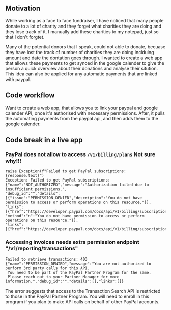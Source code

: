## Motivation
While working as a face to face fundraiser, I have noticed that many people donate to a lot of charity and they forget what charities they are doing and they lose track of it. 
I manually add these charities to my notepad, just so that I don't forgtet. 

Many of the potential donors that I speak, could not able to donate, becuase they have lost the track of number of charities they are doing inclduing amount and date the dontation goes through. 
I wanted to create a web app that allows these payments to get synced in the google calender to give the person a quick overview about their donations and analyse their sitution. 
This idea can also be applied for any automatic payments that are linked with paypal. 

## Code workflow
Want to create a web app, that allows you to link your paypal and google calender API, once it's authorised with necessary permissions. 
After, it pulls the automating payments from the paypal api, and then adds them to the google calender.

## Code break in a live app
### PayPal does not allow to access `/v1/billing/plans` Not sure why!!!
```error
raise Exception(f"Failed to get PayPal subscriptions: {response.text}")
Exception: Failed to get PayPal subscriptions: {"name":"NOT_AUTHORIZED","message":"Authorization failed due to insufficient permissions.",
"debug_id":"","details":[{"issue":"PERMISSION_DENIED","description":"You do not have permission to access or perform operations on this resource."}],
"links":[{"href":"https://developer.paypal.com/docs/api/v1/billing/subscriptions#NOT_AUTHORIZED","rel":"information_link",
"method":"n":"You do not have permission to access or perform operations on this resource."}],
"links":[{"href":"https://developer.paypal.com/docs/api/v1/billing/subscriptions#NOT_AUTHORIZED","rel":"information_link","method":"GET"}]}
```

### Accessing invoices needs extra permission endpoint "/v1/reporting/transactions"
```error
Failed to retrieve transactions: 403
{"name":"PERMISSION_DENIED","message":"You are not authorized to perform 3rd party calls for this API.
 You need to be part of the PayPal Partner Program for the same.
 Please reach out to your Partner Manager for more information.","debug_id":"","details":[],"links":[]}
```
The error suggests that access to the Transaction Search API is restricted to those in the PayPal Partner Program. 
You will need to enroll in this program if you plan to make API calls on behalf of other PayPal accounts.

